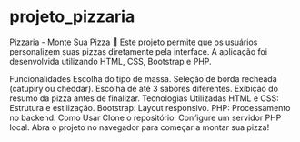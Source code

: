 # projeto_pizzaria
Pizzaria - Monte Sua Pizza 🍕
Este projeto permite que os usuários personalizem suas pizzas diretamente pela interface. A aplicação foi desenvolvida utilizando HTML, CSS, Bootstrap e PHP.

Funcionalidades
Escolha do tipo de massa.
Seleção de borda recheada (catupiry ou cheddar).
Escolha de até 3 sabores diferentes.
Exibição do resumo da pizza antes de finalizar.
Tecnologias Utilizadas
HTML e CSS: Estrutura e estilização.
Bootstrap: Layout responsivo.
PHP: Processamento no backend.
Como Usar
Clone o repositório.
Configure um servidor PHP local.
Abra o projeto no navegador para começar a montar sua pizza!
